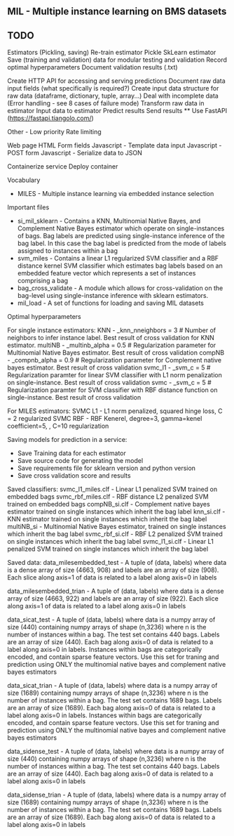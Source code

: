 ## MIL - Multiple instance learning on BMS datasets

## TODO
Estimators (Pickling, saving)
    Re-train estimator
    Pickle SkLearn estimator
    Save (training and validation) data for modular testing and validation
    Record optimal hyperparameters
    Document validation results (.txt)

Create HTTP API for accessing and serving predictions
    Document raw data input fields (what specifically is required?)
    Create input data structure for raw data (dataframe, dictionary, tuple, array...)
    Deal with incomplete data (Error handling - see 8 cases of failure mode)
    Transform raw data in estimator
    Input data to estimator
    Predict results
    Send results
    ** Use FastAPI (https://fastapi.tiangolo.com/)

Other - Low priority
    Rate limiting

Web page
    HTML Form fields
    Javascript - Template data input
    Javascript - POST form
    Javascript - Serialize data to JSON
    
Containerize service
Deploy container

Vocabulary
* MILES - Multiple instance learning via embedded instance selection

Important files
* si_mil_sklearn - Contains a KNN, Multinomial Native Bayes, and Complement Native Bayes estimator which operate on single-instances of bags. Bag labels are predicted using single-instance inference of the bag label. In this case the bag label is predicted from the mode of labels assigned to instances within a bag
* svm_miles - Contains a linear L1 regularized SVM classifier and a RBF distance kernel SVM classifier which estimates bag labels based on an embedded feature vector which represents a set of instances comprising a bag
* bag_cross_validate - A module which allows for cross-validation on the bag-level using single-instance inference with sklearn estimators.
* mil_load - A set of functions for loading and saving MIL datasets


Optimal hyperparameters

For single instance estimators:
KNN - _knn_nneighbors = 3 # Number of neighbors to infer instance label. Best result of cross validation for KNN estimator.
multiNB - _multinb_alpha = 0.5 # Regularization parameter for Multinomial Native Bayes estimator. Best result of cross validation
compNB - _compnb_alpha = 0.9 # Regularization parameter for Complement native bayes estimator. Best result of cross validation
svmc_l1 - _svm_c = 5 # Regularization paramter for linear SVM classifier with L1 norm penalization on single-instance. Best result of cross validation
svmc - _svm_c = 5 # Regularization paramter for SVM classifier with RBF distance function on single-instance. Best result of cross validation

For MILES estimators:
SVMC L1 - L1 norm penalized, squared hinge loss,  C = 2 regularized
SVMC RBF - RBF Kenerel, degree=3, gamma=kenel coefficient=5, , C=10 regularization

Saving models for prediction in a service:
* Save Training data for each estimator
* Save source code for generating the model
* Save requirements file for sklearn version and python version
* Save cross validation score and results

Saved classifiers:
svmc_l1_miles.clf - Linear L1 penalized SVM trained on embedded bags
svmc_rbf_miles.clf - RBF distance L2 penalized SVM trained on embedded bags
compNB_si.clf - Complement native bayes estimator trained on single instances which inherit the bag label
knn_si.clf - KNN estimator trained on single instances which inherit the bag label
multiNB_si - Multinomial Native Bayes estimator, trained on single instances which inherit the bag label
svmc_rbf_si.clf - RBF L2 penalized SVM trained on single instances which inherit the bag label
svmc_l1_si.clf - Linear L1 penalized SVM trained on single instances which inherit the bag label

Saved data:
data_milesembedded_test - A tuple of (data, labels) where data is a dense array of size (4663, 908) and labels are an array of size (908). Each slice along axis=1 of data is related to a label along axis=0 in labels

data_milesembedded_trian - A tuple of (data, labels) where data is a dense array of size (4663, 922) and labels are an array of size (922). Each slice along axis=1 of data is related to a label along axis=0 in labels

data_sicat_test - A tuple of (data, labels) where data is a numpy array of size (440) containing numpy arrays of shape (n,3236) where n is the number of instances within a bag. The test set contains 440 bags. Labels are an array of size (440). Each bag along axis=0 of data is related to a label along axis=0 in labels. Instances within bags are categorically encoded, and contain sparse feature vectors. Use this set for traning and prediction using ONLY the multinomial native bayes and complement native bayes estimators

data_sicat_trian - A tuple of (data, labels) where data is a numpy array of size (1689) containing numpy arrays of shape (n,3236) where n is the number of instances within a bag. The test set contains 1689 bags. Labels are an array of size (1689). Each bag along axis=0 of data is related to a label along axis=0 in labels. Instances within bags are categorically encoded, and contain sparse feature vectors. Use this set for traning and prediction using ONLY the multinomial native bayes and complement native bayes estimators

data_sidense_test - A tuple of (data, labels) where data is a numpy array of size (440) containing numpy arrays of shape (n,3236) where n is the number of instances within a bag. The test set contains 440 bags. Labels are an array of size (440). Each bag along axis=0 of data is related to a label along axis=0 in labels

data_sidense_trian - A tuple of (data, labels) where data is a numpy array of size (1689) containing numpy arrays of shape (n,3236) where n is the number of instances within a bag. The test set contains 1689 bags. Labels are an array of size (1689). Each bag along axis=0 of data is related to a label along axis=0 in labels




